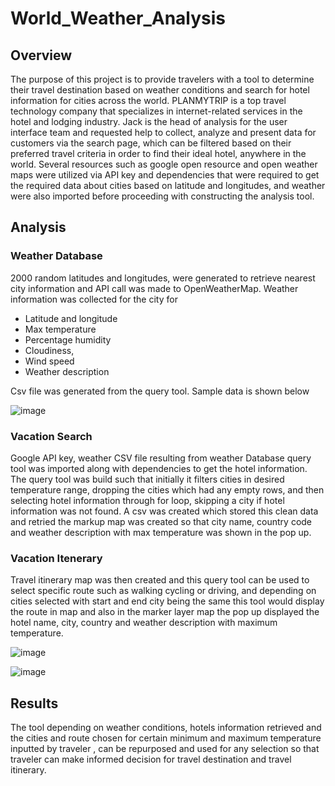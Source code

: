 # World_Weather_Analysis

## Overview

The purpose of this project is to provide travelers with a tool to determine their travel destination based on weather conditions and search for hotel information for cities across the world. 
PLANMYTRIP is a top travel technology company that specializes in internet-related services in the hotel and lodging industry. Jack is the head of analysis for the user interface team and requested help to collect, analyze and present data for customers via the search page, which can be filtered based on their preferred travel criteria in order to find their ideal hotel, anywhere in the world. 
Several resources such as google open resource and open weather maps were utilized via API key and dependencies that were required to get the required data about cities based on latitude and longitudes, and weather were also imported before proceeding with constructing the analysis tool. 

## Analysis 

### Weather Database
2000 random latitudes and longitudes, were generated to retrieve nearest city information and API call was made to OpenWeatherMap. Weather information was collected for the city for 
  -	Latitude and longitude
  -	Max temperature
  -	Percentage humidity
  -	Cloudiness, 
  -	Wind speed  
  -	Weather description 

Csv file was generated from the query tool. Sample data is shown below 

![image](https://user-images.githubusercontent.com/42523379/197006937-8f23091f-335d-4297-a0a7-d58911ddaadc.png)


### Vacation Search 

Google API key, weather CSV file resulting from weather Database query tool was imported along with dependencies to get the hotel information. The query tool was build such that initially it filters cities in desired temperature range, dropping the cities which had any empty rows, and then selecting hotel information through for loop, skipping a city if hotel information was not found. A csv was created which stored this clean data and retried the markup map was created so that city name, country code and weather description with max temperature was shown in the pop up. 

### Vacation Itenerary

Travel itinerary map was then created and this query tool can be used to select specific route such as walking cycling or driving, and depending on cities selected with start and end city being the same this tool would display the route in map and also in the marker layer map the pop up displayed the hotel name, city, country and weather description with maximum temperature. 

![image](https://user-images.githubusercontent.com/42523379/197006357-f87d66aa-dda2-46c5-b0d1-61b9e2029937.png)

![image](https://user-images.githubusercontent.com/42523379/197006279-dcca4cc4-f02d-400e-bf3a-884146afb746.png)


## Results
The tool depending on weather conditions, hotels information retrieved and the cities and route chosen for certain minimum and maximum temperature inputted by traveler , can be repurposed and used for any selection so that traveler can make informed decision for travel destination and travel itinerary. 

